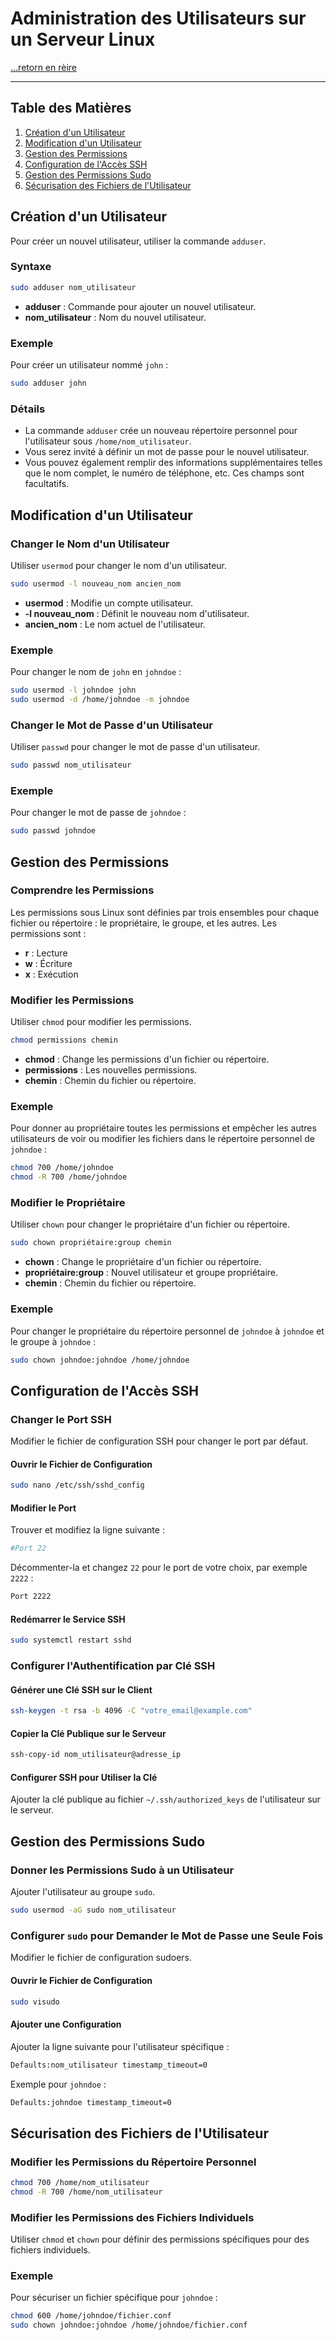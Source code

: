 # Administration des Utilisateurs sur un Serveur Linux

[...retorn en rèire](../menu.md)

---

## Table des Matières

1. [Création d'un Utilisateur](#création-dun-utilisateur)
2. [Modification d'un Utilisateur](#modification-dun-utilisateur)
3. [Gestion des Permissions](#gestion-des-permissions)
4. [Configuration de l'Accès SSH](#configuration-de-laccès-ssh)
5. [Gestion des Permissions Sudo](#gestion-des-permissions-sudo)
6. [Sécurisation des Fichiers de l'Utilisateur](#sécurisation-des-fichiers-de-lutilisateur)

## Création d'un Utilisateur

Pour créer un nouvel utilisateur, utiliser la commande `adduser`.

### Syntaxe

```sh
sudo adduser nom_utilisateur
```

- **adduser** : Commande pour ajouter un nouvel utilisateur.
- **nom_utilisateur** : Nom du nouvel utilisateur.

### Exemple

Pour créer un utilisateur nommé `john` :

```sh
sudo adduser john
```

### Détails

- La commande `adduser` crée un nouveau répertoire personnel pour l'utilisateur sous `/home/nom_utilisateur`.
- Vous serez invité à définir un mot de passe pour le nouvel utilisateur.
- Vous pouvez également remplir des informations supplémentaires telles que le nom complet, le numéro de téléphone, etc. Ces champs sont facultatifs.

## Modification d'un Utilisateur

### Changer le Nom d'un Utilisateur

Utiliser `usermod` pour changer le nom d'un utilisateur.

```sh
sudo usermod -l nouveau_nom ancien_nom
```

- **usermod** : Modifie un compte utilisateur.
- **-l nouveau_nom** : Définit le nouveau nom d'utilisateur.
- **ancien_nom** : Le nom actuel de l'utilisateur.

### Exemple

Pour changer le nom de `john` en `johndoe` :

```sh
sudo usermod -l johndoe john
sudo usermod -d /home/johndoe -m johndoe
```

### Changer le Mot de Passe d'un Utilisateur

Utiliser `passwd` pour changer le mot de passe d'un utilisateur.

```sh
sudo passwd nom_utilisateur
```

### Exemple

Pour changer le mot de passe de `johndoe` :

```sh
sudo passwd johndoe
```

## Gestion des Permissions

### Comprendre les Permissions

Les permissions sous Linux sont définies par trois ensembles pour chaque fichier ou répertoire : le propriétaire, le groupe, et les autres. Les permissions sont :
- **r** : Lecture
- **w** : Écriture
- **x** : Exécution

### Modifier les Permissions

Utiliser `chmod` pour modifier les permissions.

```sh
chmod permissions chemin
```

- **chmod** : Change les permissions d'un fichier ou répertoire.
- **permissions** : Les nouvelles permissions.
- **chemin** : Chemin du fichier ou répertoire.

### Exemple

Pour donner au propriétaire toutes les permissions et empêcher les autres utilisateurs de voir ou modifier les fichiers dans le répertoire personnel de `johndoe` :

```sh
chmod 700 /home/johndoe
chmod -R 700 /home/johndoe
```

### Modifier le Propriétaire

Utiliser `chown` pour changer le propriétaire d'un fichier ou répertoire.

```sh
sudo chown propriétaire:group chemin
```

- **chown** : Change le propriétaire d'un fichier ou répertoire.
- **propriétaire:group** : Nouvel utilisateur et groupe propriétaire.
- **chemin** : Chemin du fichier ou répertoire.

### Exemple

Pour changer le propriétaire du répertoire personnel de `johndoe` à `johndoe` et le groupe à `johndoe` :

```sh
sudo chown johndoe:johndoe /home/johndoe
```

## Configuration de l'Accès SSH

### Changer le Port SSH

Modifier le fichier de configuration SSH pour changer le port par défaut.

#### Ouvrir le Fichier de Configuration

```sh
sudo nano /etc/ssh/sshd_config
```

#### Modifier le Port

Trouver et modifiez la ligne suivante :

```sh
#Port 22
```

Décommenter-la et changez `22` pour le port de votre choix, par exemple `2222` :

```sh
Port 2222
```

#### Redémarrer le Service SSH

```sh
sudo systemctl restart sshd
```

### Configurer l'Authentification par Clé SSH

#### Générer une Clé SSH sur le Client

```sh
ssh-keygen -t rsa -b 4096 -C "votre_email@example.com"
```

#### Copier la Clé Publique sur le Serveur

```sh
ssh-copy-id nom_utilisateur@adresse_ip
```

#### Configurer SSH pour Utiliser la Clé

Ajouter la clé publique au fichier `~/.ssh/authorized_keys` de l'utilisateur sur le serveur.

## Gestion des Permissions Sudo

### Donner les Permissions Sudo à un Utilisateur

Ajouter l'utilisateur au groupe `sudo`.

```sh
sudo usermod -aG sudo nom_utilisateur
```

### Configurer `sudo` pour Demander le Mot de Passe une Seule Fois

Modifier le fichier de configuration sudoers.

#### Ouvrir le Fichier de Configuration

```sh
sudo visudo
```

#### Ajouter une Configuration

Ajouter la ligne suivante pour l'utilisateur spécifique :

```sh
Defaults:nom_utilisateur timestamp_timeout=0
```

Exemple pour `johndoe` :

```sh
Defaults:johndoe timestamp_timeout=0
```

## Sécurisation des Fichiers de l'Utilisateur

### Modifier les Permissions du Répertoire Personnel

```sh
chmod 700 /home/nom_utilisateur
chmod -R 700 /home/nom_utilisateur
```

### Modifier les Permissions des Fichiers Individuels

Utiliser `chmod` et `chown` pour définir des permissions spécifiques pour des fichiers individuels.

### Exemple

Pour sécuriser un fichier spécifique pour `johndoe` :

```sh
chmod 600 /home/johndoe/fichier.conf
sudo chown johndoe:johndoe /home/johndoe/fichier.conf
```
